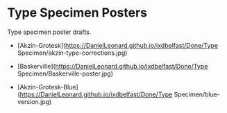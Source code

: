 Type Specimen Posters
========================
Type specimen poster drafts.


+ [Akzin-Grotesk](https://DanielLeonard.github.io/ixdbelfast/Done/Type Specimen/akzin-type-corrections.jpg)
+ [Baskerville](https://DanielLeonard.github.io/ixdbelfast/Done/Type Specimen/Baskerville-poster.jpg)

+ [Akzin-Grotesk-Blue](https://DanielLeonard.github.io/ixdbelfast/Done/Type Specimen/blue-version.jpg)



